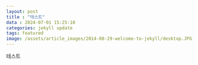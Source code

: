 ```yaml
---
layout: post
title : "테스트"
data : 2024-07-01 15:25:10
categories: jekyll update
tags: featured
image: /assets/article_images/2014-08-29-welcome-to-jekyll/desktop.JPG
---
```

테스트

